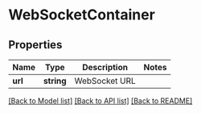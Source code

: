 # WebSocketContainer

## Properties
Name | Type | Description | Notes
------------ | ------------- | ------------- | -------------
**url** | **string** | WebSocket URL | 

[[Back to Model list]](../README.md#documentation-for-models) [[Back to API list]](../README.md#documentation-for-api-endpoints) [[Back to README]](../README.md)


